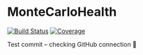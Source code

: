 # MonteCarloHealth

[![Build Status](https://github.com/anda38/MonteCarloHealth.jl/actions/workflows/CI.yml/badge.svg?branch=main)](https://github.com/anda38/MonteCarloHealth.jl/actions/workflows/CI.yml?query=branch%3Amain)
[![Coverage](https://codecov.io/gh/anda38/MonteCarloHealth.jl/branch/main/graph/badge.svg)](https://codecov.io/gh/anda38/MonteCarloHealth.jl)

Test commit – checking GitHub connection 🚀
